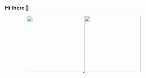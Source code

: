 ### Hi there 👋
<div align="center">
  <a href="https://github.com/tekuan">
  <a href="https://github.com/rafaballerini">
  <img height="180em" src="https://github-readme-stats.vercel.app/api?username=tekuan&show_icons=true&theme=react&include_all_commits=true&count_private=true"/>
  <img height="180em" src="https://github-readme-stats.vercel.app/api/top-langs/?username=tekuan&layout=compact&langs_count=7&theme=algolia"/>
</div>
